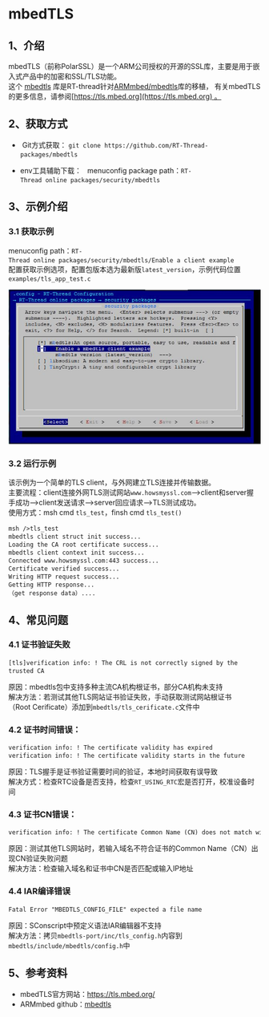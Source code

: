 # mbedTLS

## 1、介绍 

mbedTLS（前称PolarSSL）是一个ARM公司授权的开源的SSL库，主要是用于嵌入式产品中的加密和SSL/TLS功能。    
这个 [mbedtls](https://github.com/RT-Thread-packages/mbedtls) 库是RT-thread针对[ARMmbed/mbedtls](https://github.com/ARMmbed/mbedtls/)库的移植， 有关mbedTLS的更多信息，请参阅[https://tls.mbed.org](https://tls.mbed.org) 。

## 2、获取方式   

-  Git方式获取：
`git clone https://github.com/RT-Thread-packages/mbedtls`

- env工具辅助下载：
  menuconfig package path：`RT-Thread online packages/security/mbedtls`

## 3、示例介绍

### 3.1 获取示例

menuconfig path：`RT-Thread online packages/security/mbedtls/Enable a client example`   
配置获取示例选项，配置包版本选为最新版`latest_version`，示例代码位置`examples/tls_app_test.c`

![](./docs/image/mbedtls.jpg)

### 3.2 运行示例   
该示例为一个简单的TLS client，与外网建立TLS连接并传输数据。   
主要流程：client连接外网TLS测试网站`www.howsmyssl.com`-->client和server握手成功-->client发送请求-->server回应请求-->TLS测试成功。   
使用方式：msh cmd `tls_test`，finsh cmd `tls_test()`

    msh />tls_test   
    mbedtls client struct init success...   
    Loading the CA root certificate success...   
    mbedtls client context init success...   
    Connected www.howsmyssl.com:443 success...   
    Certificate verified success...   
    Writing HTTP request success...   
    Getting HTTP response...   
    （get response data）....   
    

## 4、常见问题

### 4.1 证书验证失败  

    [tls]verification info: ! The CRL is not correctly signed by the trusted CA

原因：mbedtls包中支持多种主流CA机构根证书，部分CA机构未支持   
解决方法：若测试其他TLS网站证书验证失败，手动获取测试网站根证书（Root Cerificate）添加到`mbedtls/tls_cerificate.c`文件中

### 4.2 证书时间错误：

    verification info: ! The certificate validity has expired
    verification info: ! The certificate validity starts in the future
    
原因：TLS握手是证书验证需要时间的验证，本地时间获取有误导致   
解决方式：检查RTC设备是否支持，检查`RT_USING_RTC`宏是否打开，校准设备时间

### 4.3 证书CN错误：

    verification info: ! The certificate Common Name (CN) does not match with the expected CN

原因：测试其他TLS网站时，若输入域名不符合证书的Common Name（CN）出现CN验证失败问题   
解决方法：检查输入域名和证书中CN是否匹配或输入IP地址

### 4.4 IAR编译错误

    Fatal Error "MBEDTLS_CONFIG_FILE" expected a file name 

原因：SConscript中预定义语法IAR编辑器不支持  
解决方法：拷贝`mbedtls-port/inc/tls_config.h`内容到`mbedtls/include/mbedtls/config.h`中

## 5、参考资料

- mbedTLS官方网站：https://tls.mbed.org/
- ARMmbed github：[mbedtls](https://github.com/ARMmbed/mbedtls/tree/72ea31b026e1fc61b01662474aa5125817b968bc)

